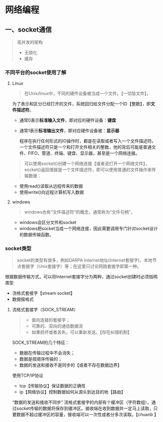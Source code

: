 # 网络编程
## 一、socket通信
> 高并发的架构
> - 无锁化
> - 缓存
### 不同平台的socket使用了解
 1. Linux
    > 在Unix/linux中，不同的硬件设备被当成一个文件。【一切皆文件】。

    为了表示和区分已经打开的文件，系统回归给文件分配一个ID【整数】，即**文件描述符**。

    - 通常0表示**标准输入文件**，即对应的硬件设备：**键盘**
    - 通常1表示**标准输出文件**，即对应硬件设备被：**显示器**

        程序在执行任何形式的IO操作时，都是在读取或者写入一个文件描述符。
    一个文件描述符只是一个和打开文件相关的整数，他的背后可能是普通文件、FIFO、管道、终端、键盘、显示器，甚至是一个网络连接。

    > 可以使用socket()创建一个网络连接【或者说打开一个网络文件】，socket()返回值就是一个文件描述符，即可以使用普通的文件操作来传输数据：

    - 使用read()读取从远程传来的数据
    - 使用write()向远程计算机写入数据

2. windows
    > windows也有“文件描述符”的概念，通常称为“文件句柄”。

    - windows会区分文件和socket
    - windows把socket当成一个网络连接，因此需要调用专门针对socket设计的数据传输函数。

### socket类型
> socket的类型有很多，例如DARPA Internet地址(Internet套接字)、本地节点套接字（Unix套接字）等；在这里只讨论网路套接字即第一种。

根据数据传输方式，可以将Internet套接字分为两种，通过socket创建时必须指明类型
- 流格式套接字【stream socket】
- 数据报格式

1. 流格式套接字（SOCK_STREAM）
    > - 面向连接的套接字；
    > - 可靠的、双向的通信数据流
    > - 如果损坏或者丢失，可以重新发送。【存在纠错机制】
    
    SOCK_STREAM的几个特征：
    - 数据在传输过程中不会消失；
    - 数据是按顺序传输的；
    - 数据的发送和接收不是同步的【或者不存在数据边界】 

    使用TCP/IP协议
    - tcp【传输协议】保证数据的正确性
    - ip【网络协议】控制数据如何从源头到达目的地【路由】

    “数据的发送和接收不同步”
    流格式套接字的内部有个缓冲区（字符数组），通过socket传输的数据将保存到缓冲区。接收端在收到数据并一定马上读取，只要数据不超过缓冲区的容量，接收端可以一次性或者分多次读取。【chuanb
    】


